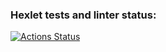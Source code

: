 ### Hexlet tests and linter status:
[![Actions Status](https://github.com/j0hnnyweb/python-oop-project-101/actions/workflows/hexlet-check.yml/badge.svg)](https://github.com/j0hnnyweb/python-oop-project-101/actions)